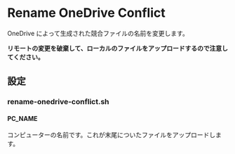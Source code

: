 # Rename OneDrive Conflict
OneDrive によって生成された競合ファイルの名前を変更します。

**リモートの変更を破棄して、ローカルのファイルをアップロードするので注意してください。**

## 設定

### rename-onedrive-conflict.sh

#### PC_NAME
コンピューターの名前です。これが末尾についたファイルをアップロードします。
